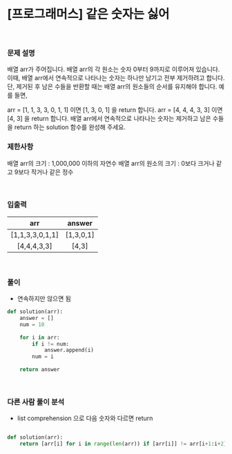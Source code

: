 # [프로그래머스] 같은 숫자는 싫어

</br>

### 문제 설명
배열 arr가 주어집니다. 배열 arr의 각 원소는 숫자 0부터 9까지로 이루어져 있습니다. 이때, 배열 arr에서 연속적으로 나타나는 숫자는 하나만 남기고 전부 제거하려고 합니다. 단, 제거된 후 남은 수들을 반환할 때는 배열 arr의 원소들의 순서를 유지해야 합니다. 예를 들면,

arr = [1, 1, 3, 3, 0, 1, 1] 이면 [1, 3, 0, 1] 을 return 합니다.
arr = [4, 4, 4, 3, 3] 이면 [4, 3] 을 return 합니다.
배열 arr에서 연속적으로 나타나는 숫자는 제거하고 남은 수들을 return 하는 solution 함수를 완성해 주세요.

### 제한사항
배열 arr의 크기 : 1,000,000 이하의 자연수
배열 arr의 원소의 크기 : 0보다 크거나 같고 9보다 작거나 같은 정수

</br>

### 입출력 
| arr | answer |
|:---:|:---:|
| [1,1,3,3,0,1,1] | [1,3,0,1] |  
| [4,4,4,3,3] | [4,3] |

<br>


### 풀이

- 연속하지만 않으면 됨


```python
def solution(arr):
    answer = []
    num = 10
    
    for i in arr:
        if i != num:
            answer.append(i)
        num = i
    
    return answer

```

</br>

### 다른 사람 풀이 분석

- list comprehension 으로 다음 숫자와 다르면 return

```python

def solution(arr):
    return [arr[i] for i in range(len(arr)) if [arr[i]] != arr[i+1:i+2]]

```


